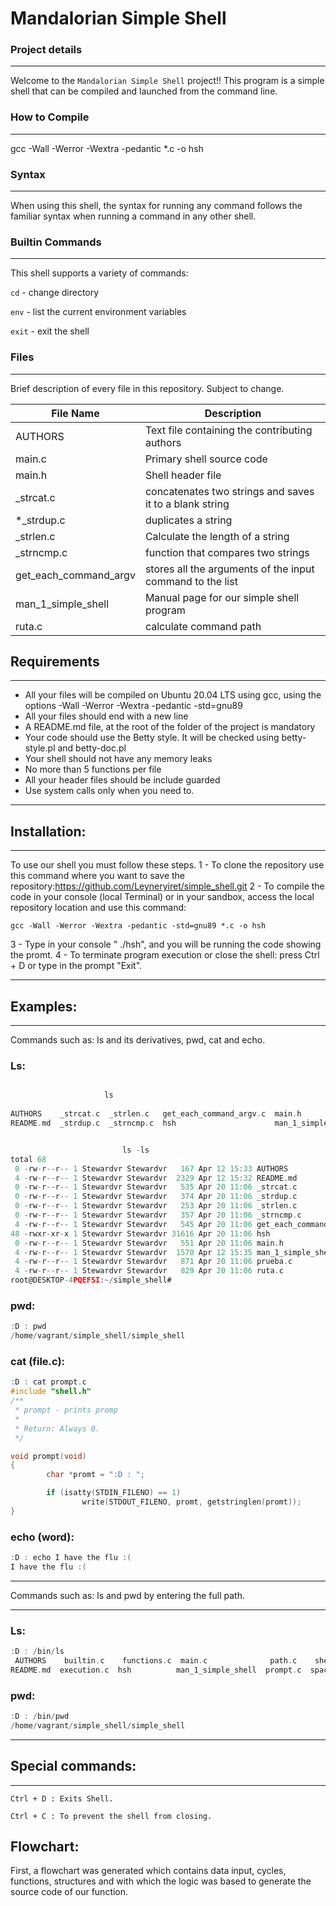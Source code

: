 # Mandalorian Simple Shell



### Project details
-----
Welcome to the `Mandalorian Simple Shell` project!! This program is a simple shell that can be compiled and launched from the command line.

### How to Compile
---------------
gcc -Wall -Werror -Wextra -pedantic *.c -o hsh


### Syntax
-----
When using this shell, the syntax for running any command follows the familiar syntax when running a command in any other shell.


### Builtin Commands
-----
This shell supports a variety of commands:

`cd` - change directory

`env` - list the current environment variables

`exit` - exit the shell

### Files
-----
Brief description of every file in this repository. Subject to change.

| File Name | Description |
| --- | --- |
| AUTHORS | Text file containing the contributing authors |
| main.c | Primary shell source code |
| main.h | Shell header file |
| _strcat.c | concatenates two strings and saves it to a blank string |
| *_strdup.c | duplicates a string |
| _strlen.c | Calculate the length of a string |
| _strncmp.c | function that compares two strings |
| get_each_command_argv | stores all the arguments of the input command to the list |
| man_1_simple_shell | Manual page for our simple shell program |
| ruta.c | calculate command path |


## Requirements

------------

- All your files will be compiled on Ubuntu 20.04 LTS using gcc, using the options -Wall -Werror -Wextra -pedantic -std=gnu89
- All your files should end with a new line
- A README.md file, at the root of the folder of the project is mandatory
- Your code should use the Betty style. It will be checked using betty-style.pl and betty-doc.pl
- Your shell should not have any memory leaks
- No more than 5 functions per file
- All your header files should be include guarded
- Use system calls only when you need to.

------------

## Installation:

------------

To use our shell you must follow these steps.
1 - To clone the repository use this command where you want to save the repository:https://github.com/Leyneryiret/simple_shell.git
2 - To compile the code in your console (local Terminal) or in your sandbox, access the local repository location and use this command: 

``gcc -Wall -Werror -Wextra -pedantic -std=gnu89 *.c -o hsh``

3 - Type in your console " ./hsh", and you will be running the code showing the promt.
4 - To terminate program execution or close the shell: press Ctrl + D or type in the prompt "Exit".

------------

## Examples:

------------


Commands such as: ls and its derivatives, pwd, cat and echo.
### Ls:
```c

                     ls
                     
AUTHORS    _strcat.c  _strlen.c   get_each_command_argv.c  main.h              prueba.c
README.md  _strdup.c  _strncmp.c  hsh                      man_1_simple_shell  ruta.c


                         ls -ls
total 68
 0 -rw-r--r-- 1 Stewardvr Stewardvr   167 Apr 12 15:33 AUTHORS
 4 -rw-r--r-- 1 Stewardvr Stewardvr  2329 Apr 12 15:32 README.md
 0 -rw-r--r-- 1 Stewardvr Stewardvr   535 Apr 20 11:06 _strcat.c
 0 -rw-r--r-- 1 Stewardvr Stewardvr   374 Apr 20 11:06 _strdup.c
 0 -rw-r--r-- 1 Stewardvr Stewardvr   253 Apr 20 11:06 _strlen.c
 0 -rw-r--r-- 1 Stewardvr Stewardvr   357 Apr 20 11:06 _strncmp.c
 4 -rw-r--r-- 1 Stewardvr Stewardvr   545 Apr 20 11:06 get_each_command_argv.c
48 -rwxr-xr-x 1 Stewardvr Stewardvr 31616 Apr 20 11:06 hsh
 0 -rw-r--r-- 1 Stewardvr Stewardvr   551 Apr 20 11:06 main.h
 4 -rw-r--r-- 1 Stewardvr Stewardvr  1570 Apr 12 15:35 man_1_simple_shell
 4 -rw-r--r-- 1 Stewardvr Stewardvr   871 Apr 20 11:06 prueba.c
 4 -rw-r--r-- 1 Stewardvr Stewardvr   829 Apr 20 11:06 ruta.c
root@DESKTOP-4PQEFSI:~/simple_shell#
```

### pwd:
```c
:D : pwd
/home/vagrant/simple_shell/simple_shell
```
### cat (file.c):
```c
:D : cat prompt.c
#include "shell.h"
/**
 * prompt - prints promp
 *
 * Return: Always 0.
 */

void prompt(void)
{
        char *promt = ":D : ";

        if (isatty(STDIN_FILENO) == 1)
                write(STDOUT_FILENO, promt, getstringlen(promt));
}
```
### echo (word):
```c
:D : echo I have the flu :(
I have the flu :(
```

------------

Commands such as: ls and pwd by entering the full path.

------------


### Ls:
```c
:D : /bin/ls
 AUTHORS    builtin.c    functions.c  main.c              path.c    shell.h
README.md  execution.c  hsh          man_1_simple_shell  prompt.c  spaces.c
```
### pwd:
```c
:D : /bin/pwd
/home/vagrant/simple_shell/simple_shell
```
------------


## Special commands:

------------

    Ctrl + D : Exits Shell.

    Ctrl + C : To prevent the shell from closing.


## Flowchart:
First, a flowchart was generated which contains data input, cycles, functions, structures and with which the logic was based to generate the source code of our function.
